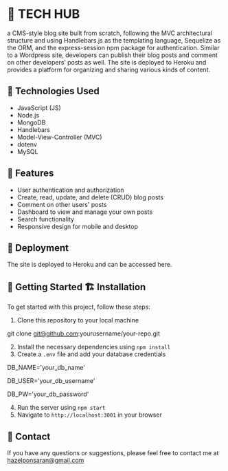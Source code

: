 #  🌸 TECH HUB 
a CMS-style blog site built from scratch, following the MVC architectural structure and using Handlebars.js as the templating language, Sequelize as the ORM, and the express-session npm package for authentication. Similar to a Wordpress site, developers can publish their blog posts and comment on other developers’ posts as well. The site is deployed to Heroku and provides a platform for organizing and sharing various kinds of content.

## 🚀 Technologies Used

- JavaScript (JS)
- Node.js
- MongoDB
- Handlebars
- Model-View-Controller (MVC)
- dotenv
- MySQL

## 🌟 Features

- User authentication and authorization
- Create, read, update, and delete (CRUD) blog posts
- Comment on other users' posts
- Dashboard to view and manage your own posts
- Search functionality
- Responsive design for mobile and desktop

## 🌺 Deployment
The site is deployed to Heroku and can be accessed here.

## 📝 Getting Started 🏗️ Installation

To get started with this project, follow these steps:

1. Clone this repository to your local machine

git clone git@github.com:yourusername/your-repo.git


2. Install the necessary dependencies using `npm install`
3. Create a `.env` file and add your database credentials

DB_NAME='your_db_name'

DB_USER='your_db_username'

DB_PW='your_db_password'


4. Run the server using `npm start`
5. Navigate to `http://localhost:3001` in your browser

## 📧 Contact

If you have any questions or suggestions, please feel free to contact me at hazelponsaran@gmail.com
